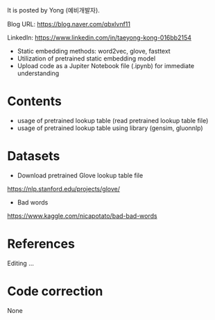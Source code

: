 
It is posted by Yong (예비개발자).

Blog URL: https://blog.naver.com/qbxlvnf11

LinkedIn: https://www.linkedin.com/in/taeyong-kong-016bb2154


- Static embedding methods: word2vec, glove, fasttext
- Utilization of pretrained static embedding model
- Upload code as a Jupiter Notebook file (.ipynb) for immediate understanding


Contents
=============

- usage of pretrained lookup table (read pretrained lookup table file)
- usage of pretrained lookup table using library (gensim, gluonnlp)

Datasets
=============

- Download pretrained Glove lookup table file

https://nlp.stanford.edu/projects/glove/

- Bad words

https://www.kaggle.com/nicapotato/bad-bad-words


References
=============

Editing ...


Code correction
=============

None
